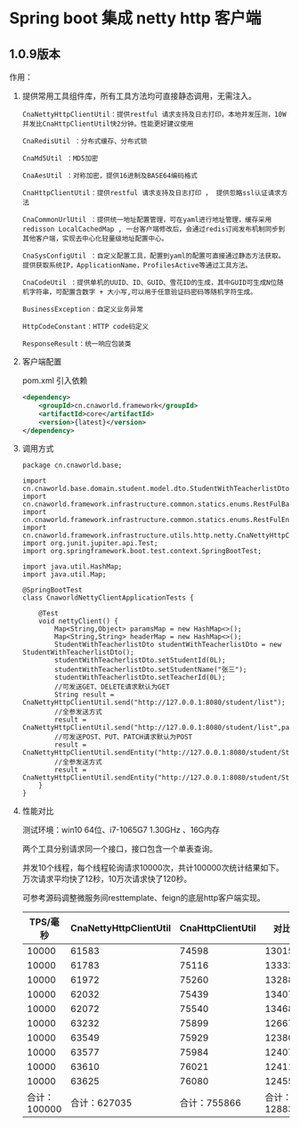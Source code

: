 # Spring boot 集成 netty http 客户端
## 1.0.9版本 

作用：
1. 提供常用工具组件库，所有工具方法均可直接静态调用，无需注入。

   ```
   CnaNettyHttpClientUtil：提供restful 请求支持及日志打印，本地并发压测，10W并发比CnaHttpClientUtil快2分钟。性能更好建议使用
   
   CnaRedisUtil ：分布式缓存、分布式锁
   
   CnaMd5Util ：MD5加密
   
   CnaAesUtil ：对称加密，提供16进制及BASE64编码格式
   
   CnaHttpClientUtil：提供restful 请求支持及日志打印 ， 提供忽略ssl认证请求方法
   
   CnaCommonUrlUtil ：提供统一地址配置管理，可在yaml进行地址管理，缓存采用redisson LocalCachedMap , 一台客户端修改后，会通过redis订阅发布机制同步到其他客户端，实现去中心化轻量级地址配置中心。
   
   CnaSysConfigUtil ：自定义配置工具，配置到yaml的配置可直接通过静态方法获取。提供获取系统IP，ApplicationName，ProfilesActive等通过工具方法。
   
   CnaCodeUtil ：提供单机的UUID、ID、GUID、雪花ID的生成，其中GUID可生成N位随机字符串，可配置含数字 + 大小写,可以用于任意验证码密码等随机字符生成。
   
   BusinessException：自定义业务异常
   
   HttpCodeConstant：HTTP code码定义
   
   ResponseResult：统一响应包装类
   ```

2. 客户端配置

   pom.xml 引入依赖

   ```xml
   <dependency>
       <groupId>cn.cnaworld.framework</groupId>
       <artifactId>core</artifactId>
       <version>{latest}</version>
   </dependency>
   ```

3. 调用方式

   ```
   package cn.cnaworld.base;
   
   import cn.cnaworld.base.domain.student.model.dto.StudentWithTeacherlistDto;
   import cn.cnaworld.framework.infrastructure.common.statics.enums.RestFulBaseType;
   import cn.cnaworld.framework.infrastructure.common.statics.enums.RestFulEntityType;
   import cn.cnaworld.framework.infrastructure.utils.http.netty.CnaNettyHttpClientUtil;
   import org.junit.jupiter.api.Test;
   import org.springframework.boot.test.context.SpringBootTest;
   
   import java.util.HashMap;
   import java.util.Map;
   
   @SpringBootTest
   class CnaworldNettyClientApplicationTests {
   
       @Test
       void nettyClient() {
           Map<String,Object> paramsMap = new HashMap<>();
           Map<String,String> headerMap = new HashMap<>();
           StudentWithTeacherlistDto studentWithTeacherlistDto = new StudentWithTeacherlistDto();
           studentWithTeacherlistDto.setStudentId(0L);
           studentWithTeacherlistDto.setStudentName("张三");
           studentWithTeacherlistDto.setTeacherId(0L);
           //可发送GET、DELETE请求默认为GET
           String result = CnaNettyHttpClientUtil.send("http://127.0.0.1:8080/student/list");
           //全参发送方式
           result = CnaNettyHttpClientUtil.send("http://127.0.0.1:8080/student/list",paramsMap,headerMap,RestFulBaseType.GET);
           //可发送POST、PUT、PATCH请求默认为POST
           result = CnaNettyHttpClientUtil.sendEntity("http://127.0.0.1:8080/student/StudentAndTeacherlist",studentWithTeacherlistDto);
           //全参发送方式
           result = CnaNettyHttpClientUtil.sendEntity("http://127.0.0.1:8080/student/StudentAndTeacherlist",studentWithTeacherlistDto,paramsMap,headerMap,RestFulEntityType.POST);
       }
   }
   ```

4. 性能对比

   测试环境：win10 64位、i7-1065G7  1.30GHz 、16G内存 

   两个工具分别请求同一个接口，接口包含一个单表查询。

   并发10个线程，每个线程轮询请求10000次，共计100000次统计结果如下。万次请求平均快了12秒，10万次请求快了120秒。

   可参考源码调整微服务间resttemplate、feign的底层http客户端实现。

   | TPS/毫秒     | CnaNettyHttpClientUtil | CnaHttpClientUtil | 对比         |
   | ------------ | ---------------------- | ----------------- | ------------ |
   | 10000        | 61583                  | 74598             | 13015        |
   | 10000        | 61783                  | 75116             | 13333        |
   | 10000        | 61972                  | 75260             | 13288        |
   | 10000        | 62032                  | 75439             | 13407        |
   | 10000        | 62072                  | 75540             | 13468        |
   | 10000        | 63232                  | 75899             | 12667        |
   | 10000        | 63549                  | 75929             | 12380        |
   | 10000        | 63577                  | 75984             | 12407        |
   | 10000        | 63610                  | 76021             | 12411        |
   | 10000        | 63625                  | 76080             | 12455        |
   | 合计：100000 | 合计：627035           | 合计：755866      | 合计：128831 |
